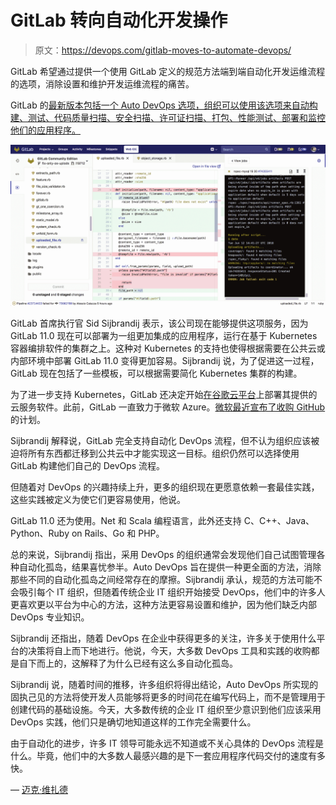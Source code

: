 # GitLab 转向自动化开发操作

> 原文：<https://devops.com/gitlab-moves-to-automate-devops/>

GitLab 希望通过提供一个使用 GitLab 定义的规范方法端到端自动化开发运维流程的选项，消除设置和维护开发运维流程的痛苦。

GitLab 的[最新版本包括一个 Auto DevOps 选项，组织可以使用该选项来自动构建、测试、代码质量扫描、安全扫描、许可证扫描、打包、性能测试、部署和监控他们的应用程序。](https://globenewswire.com/news-release/2018/06/22/1528402/0/en/GitLab-releases-Auto-DevOps-to-accelerate-DevOps-Lifecycle-by-200.html)

![](img/bfc6a2b292223f04f44ba568b0c766aa.png)

GitLab 首席执行官 Sid Sijbrandij 表示，该公司现在能够提供这项服务，因为 GitLab 11.0 现在可以部署为一组更加集成的应用程序，运行在基于 Kubernetes 容器编排软件的集群之上。这种对 Kubernetes 的支持也使得根据需要在公共云或内部环境中部署 GitLab 11.0 变得更加容易。Sijbrandij 说，为了促进这一过程，GitLab 现在包括了一些模板，可以根据需要简化 Kubernetes 集群的构建。

为了进一步支持 Kubernetes，GitLab 还决定开始[在谷歌云平台](https://about.gitlab.com/2018/06/25/moving-to-gcp/)上部署其提供的云服务软件。此前，GitLab 一直致力于微软 Azure。[微软最近宣布了收购 GitHub](https://devops.com/microsoft-is-acquiring-github-for-7-5b-becomes-steward-of-leading-open-source-repository/) 的计划。

Sijbrandij 解释说，GitLab 完全支持自动化 DevOps 流程，但不认为组织应该被迫将所有东西都迁移到公共云中才能实现这一目标。组织仍然可以选择使用 GitLab 构建他们自己的 DevOps 流程。

但随着对 DevOps 的兴趣持续上升，更多的组织现在更愿意依赖一套最佳实践，这些实践被定义为使它们更容易使用，他说。

GitLab 11.0 还为使用。Net 和 Scala 编程语言，此外还支持 C、C++、Java、Python、Ruby on Rails、Go 和 PHP。

总的来说，Sijbrandij 指出，采用 DevOps 的组织通常会发现他们自己试图管理各种自动化孤岛，结果喜忧参半。Auto DevOps 旨在提供一种更全面的方法，消除那些不同的自动化孤岛之间经常存在的摩擦。Sijbrandij 承认，规范的方法可能不会吸引每个 IT 组织，但随着传统企业 IT 组织开始接受 DevOps，他们中的许多人更喜欢更以平台为中心的方法，这种方法更容易设置和维护，因为他们缺乏内部 DevOps 专业知识。

Sijbrandij 还指出，随着 DevOps 在企业中获得更多的关注，许多关于使用什么平台的决策将自上而下地进行。他说，今天，大多数 DevOps 工具和实践的收购都是自下而上的，这解释了为什么已经有这么多自动化孤岛。

Sijbrandij 说，随着时间的推移，许多组织将得出结论，Auto DevOps 所实现的固执己见的方法将使开发人员能够将更多的时间花在编写代码上，而不是管理用于创建代码的基础设施。今天，大多数传统的企业 IT 组织至少意识到他们应该采用 DevOps 实践，他们只是确切地知道这样的工作完全需要什么。

由于自动化的进步，许多 IT 领导可能永远不知道或不关心具体的 DevOps 流程是什么。毕竟，他们中的大多数人最感兴趣的是下一套应用程序代码交付的速度有多快。

— [迈克·维扎德](https://devops.com/author/mike-vizard/)